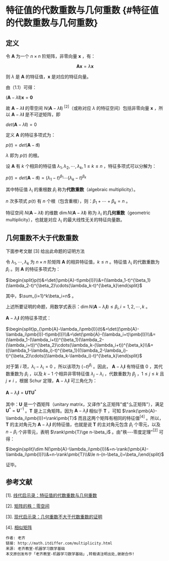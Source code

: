 # 特征值的代数重数与几何重数 {#特征值的代数重数与几何重数}


## 定义

令 $\pmb{A}$ 为一个 $n\times n$ 阶矩阵，非零向量 $\pmb{x}$ ，有：

$$\pmb{Ax}=\lambda\pmb{x}\tag{1.1}$$

则 $\lambda$ 是 $\pmb{A}$ 的特征值，$\pmb{x}$ 是对应的特征向量。

由（1.1）可得：

$(\pmb{A}-\lambda\pmb{I})\pmb{x}=\pmb{0}\tag{1.2}$

故 $\pmb{A}-\lambda\pmb{I}$ 的零空间 $N(\pmb{A}-\lambda\pmb{I})$
$^{[2]}$（或称对应 $\lambda$ 的特征空间）包括非零向量 $\pmb{x}$ ，所以
$\pmb{A}-\lambda\pmb{I}$ 是不可逆矩阵，即

$det(\pmb{A}-\lambda\pmb{I})=0\tag{1.3}$

定义 $\pmb{A}$ 的特征多项式为：

$p(t)=det(\pmb{A}-t\pmb{I}) \tag{1.4}$

$\lambda$ 即为 $p(t)$ 的根。

设 $\pmb{A}$ 有 $k$ 个相异的特征值
$\lambda_1,\lambda_2,\cdots,\lambda_k,1\le k\le n$
，特征多项式可以分解为：

$p(t)=det(\pmb{A}-t\pmb{I})=(\lambda_1-t)^{\beta_1}\cdots(\lambda_k-t)^{\beta_k} \tag{1.5}$

其中特征值 $\lambda_i$ 的重根数 $\beta_i$ 称为**代数重数**（algebraic
multiplicity）。

$n$ 次多项式 $p(t)$ 有 $n$
个根（包含重根），则：$\beta_1+\cdots+\beta_k=n$ 。

特征空间 $N(\pmb{A}-\lambda\pmb{I})$ 的维数
$\dim N(\pmb{A}-\lambda\pmb{I})$ 称为 $\lambda_i$
的**几何重数**（geometric multiplicity），也就是对应 $\lambda_i$
的最大线性无关的特征向量数。

## 几何重数不大于代数重数

下面参考文献 \[3\] 给出此命题的证明方法

令 $\lambda_1,\cdots,\lambda_k$ 为 $n\times n$ 阶矩阵 $\pmb{A}$
的相异特征值，$k\le n$ 。特征值 $\lambda_i$ 的代数重数为 $\beta_i$ 。则
$\pmb{A}$ 的特征多项式为：

$\begin{split}p(t)&=\det(\pmb{A}-t\pmb{I})\\&=(\lambda_1-t)^{\beta_1}(\lambda_2-t)^{\beta_2}\cdots(\lambda_k-t)^{\beta_k}\end{split}$​

其中，$\sum_{i=1}^k\beta_i=n$ 。

上述所要证明的命题，用数学式表示：$\dim N(\pmb{A}-\lambda_i\pmb{I})\le\beta_i,i=1,2,\cdots,k$
。

$\pmb{A}-\lambda_i\pmb{I}$ 的特征多项式：

$\begin{split}p_{\pmb{A}-\lambda_i\pmb{I}}(t)&=\det((\pmb{A}-\lambda_i\pmb{I})-t\pmb{I})\\&=\det(\pmb{A}-(\lambda_i+t)\pmb{I})\\&=(\lambda_1-(\lambda_i+t))^{\beta_1}(\lambda_2-(\lambda_i+t))^{\beta_2}\cdots(\lambda_k-(\lambda_i+t))^{\beta_k}\\&=((\lambda_1-\lambda_i)-t)^{\beta_1}((\lambda_2-\lambda_i)-t)^{\beta_2}\cdots((\lambda_k-\lambda_i)-t)^{\beta_k}\end{split}$​​

对于第 $i$ 项，$\lambda_i-\lambda_i=0$ ，所以该项为 $(-t)^{\beta_i}$
。因此， $\pmb{A}-\lambda_i\pmb{I}$ 有特征值 0 ，其代数重数为 $\beta_i$
，以及 $k-1$ 个相异非零特征值 $\lambda_j-\lambda_i$ ，代数重数为
$\beta_j$ ，$1\le j \le k$ 且 $j\ne i$ ，根据 Schur
定理，$\pmb{A}-\lambda_i\pmb{I}$ 可三角化为：

$\pmb{A}-\lambda_i\pmb{I}=\pmb{UTU}^{\ast}$

其中：$\pmb{U}$ 是一个酉矩阵（unitary
matrix，又译作"幺正矩阵"或"么正矩阵"），满足
$\pmb{U}^{\ast}=\pmb{U}^{-1}$ 。$\pmb{T}$ 是上三角矩阵。因为
$\pmb{A}-\lambda_i\pmb{I}$ 相似于 $\pmb{T}$ ，可知
$\rank(\pmb{A}-\lambda_i\pmb{I})=\rank\pmb{T}$
而且这两个矩阵有相同的特征值$^{[4]}$ 。所以，$\pmb{T}$ 的主对角元为
$\pmb{A}-\lambda_i\pmb{I}$ 的特征值，也就是说 $\pmb{T}$ 的主对角元包含
$\beta_i$ 个零元，以及 $n-\beta_i$ 个非零元，表明
$\rank\pmb{T}\ge n-\beta_i$ 。由"秩---零度定理"$^{[2]}$ 可得：

$\begin{split}\dim N(\pmb{A}-\lambda_i\pmb{I})&=n-\rank(\pmb{A}-\lambda_i\pmb{I})\\&=n-\rank\pmb{T}\\&\le n-(n-\beta_i)=\beta_i\end{split}$

证毕。

## 参考文献

\[1\].
[线代启示录：特征值的代数重数与几何重数](https://ccjou.wordpress.com/2015/11/19/%e7%89%b9%e5%be%b5%e5%80%bc%e7%9a%84%e4%bb%a3%e6%95%b8%e9%87%8d%e6%95%b8%e8%88%87%e5%b9%be%e4%bd%95%e9%87%8d%e6%95%b8/)

\[2\]. [矩阵的秩：零空间](rank.html)

\[3\].
[现代启示录：几何重数不大于代数重数的证明](https://ccjou.wordpress.com/2014/11/14/%E5%B9%BE%E4%BD%95%E9%87%8D%E6%95%B8%E4%B8%8D%E5%A4%A7%E6%96%BC%E4%BB%A3%E6%95%B8%E9%87%8D%E6%95%B8%E7%9A%84%E8%AD%89%E6%98%8E/)

\[4\]. [相似矩阵](similarity.html)

``` lang-html
作者: 老齐
链接: http://math.itdiffer.com/multiplicity.html
来源: 老齐教室-机器学习数学基础
本文原创发布于「老齐教室-机器学习数学基础」,转载请注明出处,谢谢合作!